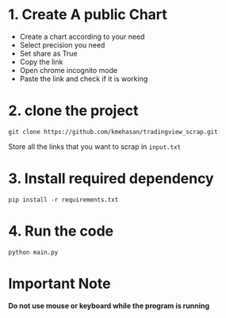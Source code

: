 # 1. Create A public Chart
- Create a chart according to your need
- Select precision you need
- Set share as True
- Copy the link
- Open chrome incognito mode
- Paste the link and check if it is working

# 2. clone the project

```
git clone https://github.com/kmehasan/tradingview_scrap.git
```
Store all the links that you want to scrap in `input.txt`

# 3. Install required dependency
```
pip install -r requirements.txt
```

# 4. Run the code
```
python main.py
```

# Important Note
**Do not use mouse or keyboard while the program is running**
